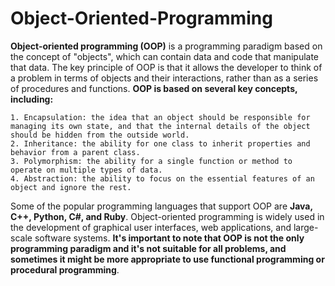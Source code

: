 # Object-Oriented-Programming
**Object-oriented programming (OOP)** is a programming paradigm based on the concept of "objects", which can contain data and code that manipulate that data. The key principle of OOP is that it allows the developer to think of a problem in terms of objects and their interactions, rather than as a series of procedures and functions.
**OOP is based on several key concepts, including:**

    1. Encapsulation: the idea that an object should be responsible for managing its own state, and that the internal details of the object should be hidden from the outside world.
    2. Inheritance: the ability for one class to inherit properties and behavior from a parent class.
    3. Polymorphism: the ability for a single function or method to operate on multiple types of data.
    4. Abstraction: the ability to focus on the essential features of an object and ignore the rest.

Some of the popular programming languages that support OOP are **Java, C++, Python, C#, and Ruby**. Object-oriented programming is widely used in the development of graphical user interfaces, web applications, and large-scale software systems.
**It's important to note that OOP is not the only programming paradigm and it's not suitable for all problems, and sometimes it might be more appropriate to use functional programming or procedural programming**.
